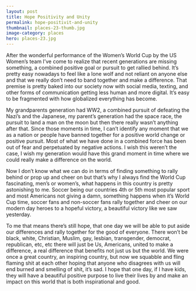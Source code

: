 ```yaml
---
layout: post
title: Hope Positivity and Unity
permalink: hope-positivit-and-unity
thumbnail: places-23-thumb.jpg
image-category: places
hero: places-23.jpg
---
```




After the wonderful performance of the Women’s World Cup by the US Women’s team I’ve come to realize that recent generations are missing something, a combined positive goal or pursuit to get rallied behind. It’s pretty easy nowadays to feel like a lone wolf and not reliant on anyone else and that we really don’t need to band together and make a difference. That premise is pretty baked into our society now with social media, texting, and other forms of communication getting less human and more digital. It’s easy to be fragmented with how globalized everything has become.

My grandparents generation had WW2, a combined pursuit of defeating the Nazi’s and the Japanese, my parent’s generation had the space race, the pursuit to land a man on the moon but then there really wasn’t anything after that. Since those moments in time, I can’t identify any moment that we as a nation or people have banned together for a positive world change or positive pursuit. Most of what we have done in a combined force has been out of fear and perpetuated by negative actions. I wish this weren’t the case, I wish my generation would have this grand moment in time where we could really make a difference on the world.

Now I don’t know what we can do in terms of finding something to rally behind or prop up and cheer on but that’s why I always find the World Cup fascinating, men’s or women’s, what happens in this country is pretty astonishing to me. Soccer being our countries 4th or 5th most popular sport and most Americans not giving a damn, something happens when it’s World Cup time, soccer fans and non-soccer fans rally together and cheer on our modern day heroes to a hopeful victory, a beautiful victory like we saw yesterday.

To me that means there’s still hope, that one day we will be able to put aside our differences and rally together for the good of everyone. There won’t be black, white, Christian, Muslim, gay, lesbian, transgender, democrat, republican, etc, etc there will just be Us, Americans, united to make a difference, a real difference that benefits not just us but the world. We were once a great country, an inspiring country, but now we squabble and fling flaming shit at each other hoping that anyone who disagrees with us will end burned and smelling of shit, it’s sad. I hope that one day, if I have kids, they will have a beautiful positive purpose to live their lives by and make an impact on this world that is both inspirational and good.
